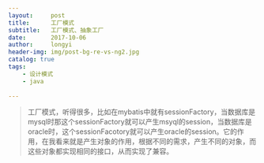 ```yaml
---
layout:     post
title:      工厂模式
subtitle:   工厂模式、抽象工厂
date:       2017-10-06
author:     longyi
header-img: img/post-bg-re-vs-ng2.jpg
catalog: true
tags:
    - 设计模式
    - java
    
---
```

>工厂模式，听得很多，比如在mybatis中就有sessionFactory，当数据库是mysql时那这个sessionFactory就可以产生msyql的session，当数据库是oracle时，这个sessionFacotory就可以产生oracle的session。它的作用，在我看来就是产生对象的作用，根据不同的需求，产生不同的对象，而这些对象都实现相同的接口，从而实现了兼容。
